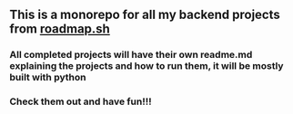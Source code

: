 ## This is a monorepo for all my backend projects from [roadmap.sh](https://roadmap.sh/backend/projects) 
### All completed projects will have their own readme.md explaining the projects and how to run them, it will be mostly built with python

### Check them out and have fun!!!
